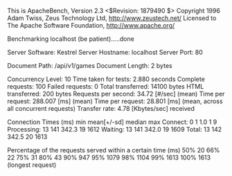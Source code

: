 This is ApacheBench, Version 2.3 <$Revision: 1879490 $>
Copyright 1996 Adam Twiss, Zeus Technology Ltd, http://www.zeustech.net/
Licensed to The Apache Software Foundation, http://www.apache.org/

Benchmarking localhost (be patient).....done


Server Software:        Kestrel
Server Hostname:        localhost
Server Port:            80

Document Path:          /api/v1/games
Document Length:        2 bytes

Concurrency Level:      10
Time taken for tests:   2.880 seconds
Complete requests:      100
Failed requests:        0
Total transferred:      14100 bytes
HTML transferred:       200 bytes
Requests per second:    34.72 [#/sec] (mean)
Time per request:       288.007 [ms] (mean)
Time per request:       28.801 [ms] (mean, across all concurrent requests)
Transfer rate:          4.78 [Kbytes/sec] received

Connection Times (ms)
              min  mean[+/-sd] median   max
Connect:        0    1   1.0      1       9
Processing:    13  141 342.3     19    1612
Waiting:       13  141 342.0     19    1609
Total:         13  142 342.5     20    1613

Percentage of the requests served within a certain time (ms)
  50%     20
  66%     22
  75%     31
  80%     43
  90%    947
  95%   1079
  98%   1104
  99%   1613
 100%   1613 (longest request)